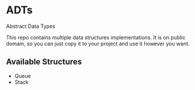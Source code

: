# ADTs
Abstract Data Types

This repo contains multiple data structures implementations. It is on public domain, 
so you can just copy it to your project and use it however you want.

## Available Structures
- Queue
- Stack
